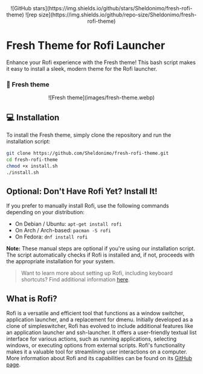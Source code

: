 <div align="center" class="tip" markdown="1" style>
![GitHub stars](https://img.shields.io/github/stars/Sheldonimo/fresh-rofi-theme) ![rep size](https://img.shields.io/github/repo-size/Sheldonimo/fresh-rofi-theme)
</div>

# Fresh Theme for Rofi Launcher
Enhance your Rofi experience with the Fresh theme! This bash script makes it easy to install a sleek, modern theme for the Rofi launcher.

### :rocket: Fresh theme
<div align="center" class="tip" markdown="1" style>
![Fresh theme](images/fresh-theme.webp)
</div>

## :computer: Installation

To install the Fresh theme, simply clone the repository and run the installation script:
```bash
git clone https://github.com/Sheldonimo/fresh-rofi-theme.git
cd fresh-rofi-theme
chmod +x install.sh
./install.sh
```

## Optional: Don't Have Rofi Yet? Install It!

If you prefer to manually install Rofi, use the following commands depending on your distribution:

- On Debian / Ubuntu: `apt-get install rofi`
- On Arch / Arch-based: `pacman -S rofi`
- On Fedora: `dnf install rofi`

**Note:** These manual steps are optional if you're using our installation script. The script automatically checks if Rofi is installed and, if not, proceeds with the appropriate installation for your system.

> Want to learn more about setting up Rofi, including keyboard shortcuts? Find additional information [here](https://github.com/davatorium/rofi).


## What is Rofi?

Rofi is a versatile and efficient tool that functions as a window switcher, application launcher, and a replacement for dmenu. Initially developed as a clone of simpleswitcher, Rofi has evolved to include additional features like an application launcher and ssh-launcher. It offers a user-friendly textual list interface for various actions, such as running applications, selecting windows, or executing options from external scripts. Rofi's functionality makes it a valuable tool for streamlining user interactions on a computer. More information about Rofi and its capabilities can be found on its [GitHub page](https://github.com/davatorium/rofi).
